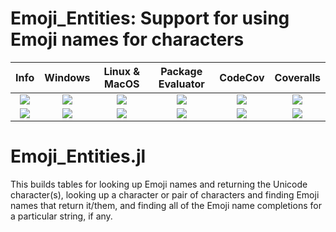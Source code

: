 # Emoji_Entities: Support for using Emoji names for characters

| **Info** | **Windows** | **Linux & MacOS** | **Package Evaluator** | **CodeCov** | **Coveralls** |
|:------------------:|:------------------:|:---------------------:|:-----------------:|:---------------------:|:-----------------:|
| [![][license-img]][license-url] | [![][app-s-img]][app-s-url] | [![][travis-s-img]][travis-url] | [![][pkg-s-img]][pkg-s-url] | [![][codecov-img]][codecov-url] | [![][coverall-s-img]][coverall-s-url]
| [![][gitter-img]][gitter-url] | [![][app-m-img]][app-m-url] | [![][travis-m-img]][travis-url] | [![][pkg-m-img]][pkg-m-url] | [![][codecov-img]][codecov-url] | [![][coverall-m-img]][coverall-m-url]

[license-img]:  http://img.shields.io/badge/license-MIT-brightgreen.svg?style=flat
[license-url]:  LICENSE.md

[gitter-img]:   https://badges.gitter.im/Join%20Chat.svg
[gitter-url]:   https://gitter.im/JuliaString/Lobby?utm_source=badge&utm_medium=badge&utm_campaign=pr-badge

[travis-url]:   https://travis-ci.org/JuliaString/Emoji_Entities.jl
[travis-s-img]: https://travis-ci.org/JuliaString/Emoji_Entities.jl.svg
[travis-m-img]: https://travis-ci.org/JuliaString/Emoji_Entities.jl.svg?branch=master

[app-s-url]:    https://ci.appveyor.com/project/ScottPJones/emoji-entities-jl
[app-m-url]:    https://ci.appveyor.com/project/ScottPJones/emoji-entities-jl/branch/master
[app-s-img]:    https://ci.appveyor.com/api/projects/status/4p6o3reehca95put?svg=true
[app-m-img]:    https://ci.appveyor.com/api/projects/status/4p6o3reehca95put/branch/master?svg=true

[pkg-s-url]:    http://pkg.julialang.org/detail/Emoji_Entities
[pkg-m-url]:    http://pkg.julialang.org/detail/Emoji_Entities
[pkg-s-img]:    http://pkg.julialang.org/badges/Emoji_Entities_0.6.svg
[pkg-m-img]:    http://pkg.julialang.org/badges/Emoji_Entities_0.7.svg

[codecov-url]:  https://codecov.io/gh/JuliaString/Emoji_Entities.jl
[codecov-img]:  https://codecov.io/gh/JuliaString/Emoji_Entities.jl/branch/master/graph/badge.svg

[coverall-s-url]: https://coveralls.io/github/JuliaString/Emoji_Entities.jl
[coverall-m-url]: https://coveralls.io/github/JuliaString/Emoji_Entities.jl?branch=master
[coverall-s-img]: https://coveralls.io/repos/github/JuliaString/Emoji_Entities.jl/badge.svg
[coverall-m-img]: https://coveralls.io/repos/github/JuliaString/Emoji_Entities.jl/badge.svg?branch=master

Emoji_Entities.jl
====================================================================

This builds tables for looking up Emoji names and returning the Unicode character(s),
looking up a character or pair of characters and finding Emoji names that return it/them,
and finding all of the Emoji name completions for a particular string, if any.
